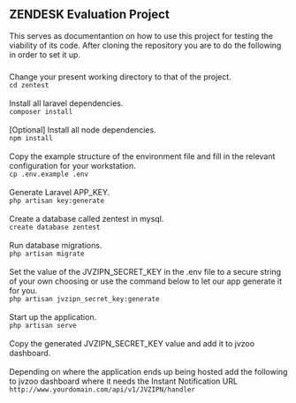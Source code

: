 ## ZENDESK Evaluation Project

This serves as documentantion on how to use this project for testing the viability of its code.
After cloning the repository you are to do the following in order to set it up.
###
Change your present working directory to that of the project.
<br/>
`cd zentest`
<br />
<br />
Install all laravel dependencies.
<br />
`composer install`
<br />
<br />
[Optional] Install all node dependencies.
<br />
`npm install`
<br />
<br />
Copy the example structure of the environment file and fill in the relevant configuration for your workstation.
<br />
`cp .env.example .env`
<br />
<br />
Generate Laravel APP_KEY.
<br />
`php artisan key:generate`
<br />
<br />
Create a database called zentest in mysql.
<br />
`create database zentest`
<br />
<br />
Run database migrations.
<br />
`php artisan migrate`
<br />
<br />
Set the value of the JVZIPN_SECRET_KEY in the .env file to a secure string of your own choosing or use the command below to let our app generate it for you.
<br />
`php artisan jvzipn_secret_key:generate`
<br />
<br />
Start up the application.
<br />
`php artisan serve`
<br />
<br />
Copy the generated JVZIPN_SECRET_KEY value and add it to jvzoo dashboard.
<br>
<br>
Depending on where the application ends up being hosted add the following to jvzoo dashboard where it needs the Instant Notification URL
<br>
`http://www.yourdomain.com/api/v1/JVZIPN/handler`


